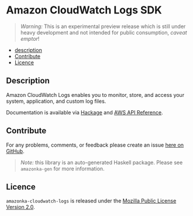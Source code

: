 # Amazon CloudWatch Logs SDK

> _Warning:_ This is an experimental preview release which is still under heavy development and not intended for public consumption, _caveat emptor_!

* [description](#description)
* [Contribute](#contribute)
* [Licence](#licence)

## Description

Amazon CloudWatch Logs enables you to monitor, store, and access your system,
application, and custom log files.

Documentation is available via [Hackage](http://hackage.haskell.org/package/amazonka-cloudwatch-logs)
and [AWS API Reference](http://docs.aws.amazon.com/AmazonCloudWatchLogs/latest/APIReference/Welcome.html).


## Contribute

For any problems, comments, or feedback please create an issue [here on GitHub](https://github.com/brendanhay/amazonka/issues).

> _Note:_ this library is an auto-generated Haskell package. Please see `amazonka-gen` for more information.


## Licence

`amazonka-cloudwatch-logs` is released under the [Mozilla Public License Version 2.0](http://www.mozilla.org/MPL/).

